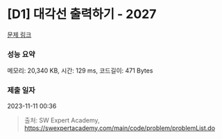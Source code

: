 # [D1] 대각선 출력하기 - 2027 

[문제 링크](https://swexpertacademy.com/main/code/problem/problemDetail.do?contestProbId=AV5QFuZ6As0DFAUq) 

### 성능 요약

메모리: 20,340 KB, 시간: 129 ms, 코드길이: 471 Bytes

### 제출 일자

2023-11-11 00:36



> 출처: SW Expert Academy, https://swexpertacademy.com/main/code/problem/problemList.do